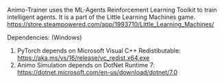 Animo-Trainer uses the ML-Agents Reinforcement Learning Toolkit to train intelligent agents. It is a part of the Little Learning Machines game. https://store.steampowered.com/app/1993710/Little_Learning_Machines/

Dependencies: (Windows)
1. PyTorch depends on Microsoft Visual C++ Redistibutable: https://aka.ms/vs/16/release/vc_redist.x64.exe
2. Animo Simulation depends on DotNet Runtime 7: https://dotnet.microsoft.com/en-us/download/dotnet/7.0